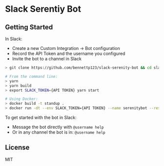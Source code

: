 # Slack Serentiy Bot

## Getting Started

In Slack:
- Create a new Custom Integration -> Bot configuration
- Record the API Token and the username you configured
- Invite the bot to a channel in Slack

```sh
> git clone https://github.com/bennettp123/slack-serenity-bot && cd slack-serenity-bot

# From the command line:
> yarn
> yarn build
> export SLACK_TOKEN={API TOKEN} yarn start

# Using Docker:
> docker build -t standup .
> docker run -dt --env SLACK_TOKEN={API TOKEN} --name serenitybot --restart=always serenity
```


To get started with the bot in Slack:
- Message the bot directly with `@username help`
- Or in any channel the bot is in: `@username help`

## License

MIT
